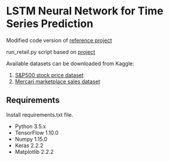# LSTM Neural Network for Time Series Prediction

Modified code version of [reference project](https://github.com/jaungiers/LSTM-Neural-Network-for-Time-Series-Prediction)

run_retail.py script based on [project](https://github.com/susanli2016/Machine-Learning-with-Python/blob/master/Mercari%20Price%20Suggestion%20Lightgbm.ipynb)

Available datasets can be downloaded from Kaggle:

1. [S&P500 stock price dataset](https://www.kaggle.com/camnugent/sandp500)
2. [Mercari marketplace sales dataset](https://www.kaggle.com/sthakky/mercaridatasets) 

## Requirements

Install requirements.txt file.

* Python 3.5.x
* TensorFlow 1.10.0
* Numpy 1.15.0
* Keras 2.2.2
* Matplotlib 2.2.2

